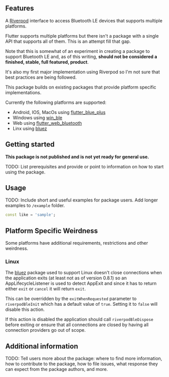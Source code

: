 <!--
This README describes the package. If you publish this package to pub.dev,
this README's contents appear on the landing page for your package.

For information about how to write a good package README, see the guide for
[writing package pages](https://dart.dev/guides/libraries/writing-package-pages).

For general information about developing packages, see the Dart guide for
[creating packages](https://dart.dev/guides/libraries/create-library-packages)
and the Flutter guide for
[developing packages and plugins](https://flutter.dev/developing-packages).
-->


## Features

A [Riverpod](https://riverpod.dev/) interface to access Bluetooth LE devices
that supports multiple platforms.

Flutter supports multiple platforms but there isn't a package with a single 
API that supports all of them.
This is an attempt fill that gap.

Note that this is somewhat of an experiment in creating a package to support
Bluetooth LE and, as of this writing, **should not be considered a finished, stable,
full featured, product**.

It's also my first major implementation using Riverpod so I'm not sure that
best practices are being followed.

This package builds on existing packages that provide platform specific implementations.

Currently the following platforms are supported:
* Android, IOS, MacOs using [flutter_blue_plus](https://pub.dev/packages/flutter_blue_plus)
* Windows using [win_ble](https://pub.dev/packages/win_ble) 
* Web using [flutter_web_bluetooth](https://pub.dev/packages/flutter_web_bluetooth)
* Linx using [bluez](https://pub.dev/packages/bluez)

## Getting started

**This package is not published and is not yet ready for general use.**

TODO: List prerequisites and provide or point to information on how to
start using the package.

## Usage

TODO: Include short and useful examples for package users. Add longer examples
to `/example` folder.

```dart
const like = 'sample';
```

## Platform Specific Weirdness
Some platforms have additional requirements, restrictions and other weirdness.

### Linux
The [bluez](https://pub.dev/packages/bluez) package used to support Linux
doesn't close connections when the application exits (at least not as of version
0.8.1) so an AppLifecycleListener is used to detect AppExit and since it has to
return either `exit` or `cancel` it will return `exit`.

This can be overridden by the `exitWhenRequested` parameter to `riverpodBleInit`
which has a default value of `true`. Setting it to `false` will disable this 
action.

If this action is disabled the application should call `riverpodBleDispose`
before exiting or ensure that all connections are closed by having all
connection providers go out of scope.

## Additional information

TODO: Tell users more about the package: where to find more information, how to
contribute to the package, how to file issues, what response they can expect
from the package authors, and more.

